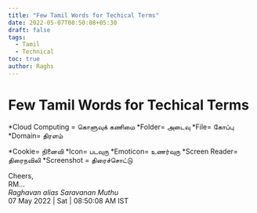 ```yaml
---
title: "Few Tamil Words for Techical Terms"
date: 2022-05-07T08:50:08+05:30
draft: false
tags:
  - Tamil
  - Technical
toc: true
author: Raghs
---
```


# Few Tamil Words for Techical Terms

*Cloud Computing = கொளுவுக் கணிமை
*Folder= அடைவு
*File= கோப்பு
*Domain= திரளம்

*Cookie= நினைவி
*Icon= படவுரு
*Emoticon= உணர்வுரு
*Screen Reader= திரைநவிலி
*Screenshot = திரைச்சொட்டு

Cheers,\
RM...\
_Raghavan alias Saravanan Muthu_\
07 May 2022 | Sat | 08:50:08 AM IST
